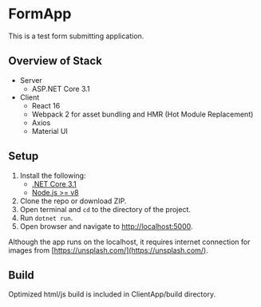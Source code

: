 # FormApp
This is a test form submitting application.

## Overview of Stack
- Server
  - ASP.NET Core 3.1
- Client
  - React 16
  - Webpack 2 for asset bundling and HMR (Hot Module Replacement)
  - Axios
  - Material UI

## Setup

1. Install the following:
   - [.NET Core 3.1](https://www.microsoft.com/net/core)
   - [Node.js >= v8](https://nodejs.org/en/download/)
2. Clone the repo or download ZIP.
3. Open terminal and `cd` to the directory of the project.
4. Run `dotnet run`.
3. Open browser and navigate to [http://localhost:5000](http://localhost:5000).

Although the app runs on the localhost, it requires internet connection for images from [https://unsplash.com/](https://unsplash.com/).

## Build
Optimized html/js build is included in ClientApp/build directory.